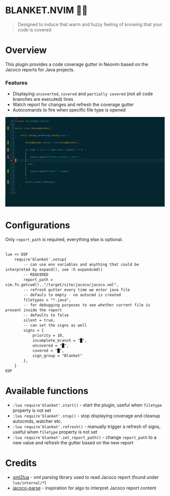 # BLANKET.NVIM 🛌🏻
> Designed to induce that warm and fuzzy feeling of knowing that your code is covered

# Overview
This plugin provides a code coverage gutter in Neovim based on the Jacoco reports for Java projects.

### Features
* Displaying `uncoverted`, `covered` and `partially covered` (not all code branches are executed) lines
* Watch report for changes and refresh the coverage gutter
* Autocomands to fire when specific file type is opened

![example with all 3 types of signs](./images/coverage_example.png)

# Configurations
Only `report_path` is required, everything else is optional.
```vim

lua << EOF
    require'blanket'.setup{
        -- can use env variables and anything that could be interpreted by expand(), see :h expandcmd()
        -- REQUIRED
        report_path = vim.fn.getcwd().."/target/site/jacoco/jacoco.xml",
        -- refresh gutter every time we enter java file
        -- defauls to empty - no autocmd is created
        filetypes = "*.java",
        -- for debugging purposes to see whether current file is present inside the report
        -- defaults to false
        silent = true,
        -- can set the signs as well
        signs = {
            priority = 10,
            incomplete_branch = "█",
            uncovered = "█",
            covered = "█",
            sign_group = "Blanket"
        },
    }
EOF

```

# Available functions
* `:lua require'blanket'.start()` - start the plugin, useful when `filetype` property is not set
* `:lua require'blanket'.stop()` - stop displaying coverage and cleanup autocmds, watcher etc.
* `:lua require'blanket'.refresh()` - manually trigger a refresh of signs, useful when `filetype` property is not set
* `:lua require'blanket'.set_report_path()` - change `report_path` to a new value and refresh the gutter based on the new report

# Credits
* [xml2lua](https://github.com/manoelcampos/xml2lua) - xml parsing library used to read Jacoco report (found under `lua/internal/*`)
* [jacoco-parse](https://github.com/vokal/jacoco-parse) - inspiration for algo to interpret Jacoco report content



